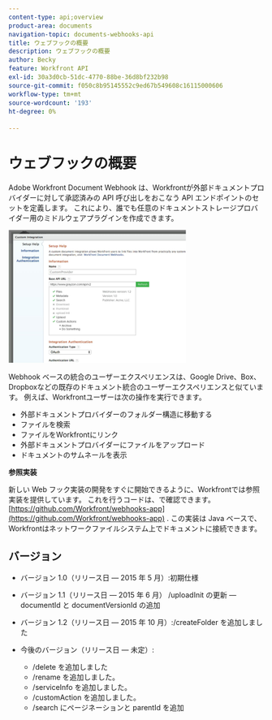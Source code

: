 ```yaml
---
content-type: api;overview
product-area: documents
navigation-topic: documents-webhooks-api
title: ウェブフックの概要
description: ウェブフックの概要
author: Becky
feature: Workfront API
exl-id: 30a3d0cb-51dc-4770-88be-36d8bf232b98
source-git-commit: f050c8b95145552c9ed67b549608c16115000606
workflow-type: tm+mt
source-wordcount: '193'
ht-degree: 0%

---
```



# ウェブフックの概要

Adobe Workfront Document Webhook は、Workfrontが外部ドキュメントプロバイダーに対して承認済みの API 呼び出しをおこなう API エンドポイントのセットを定義します。 これにより、誰でも任意のドキュメントストレージプロバイダー用のミドルウェアプラグインを作成できます。

![](assets/mceclip0-350x262.png)

Webhook ベースの統合のユーザーエクスペリエンスは、Google Drive、Box、Dropboxなどの既存のドキュメント統合のユーザーエクスペリエンスと似ています。 例えば、Workfrontユーザーは次の操作を実行できます。

* 外部ドキュメントプロバイダーのフォルダー構造に移動する
* ファイルを検索
* ファイルをWorkfrontにリンク
* 外部ドキュメントプロバイダーにファイルをアップロード
* ドキュメントのサムネールを表示

**参照実装**

新しい Web フック実装の開発をすぐに開始できるように、Workfrontでは参照実装を提供しています。 これを行うコードは、で確認できます。 [https://github.com/Workfront/webhooks-app](https://github.com/Workfront/webhooks-app) . この実装は Java ベースで、Workfrontはネットワークファイルシステム上でドキュメントに接続できます。 

## バージョン

* バージョン 1.0（リリース日 — 2015 年 5 月）:初期仕様

* バージョン 1.1（リリース日 — 2015 年 6 月） /uploadInit の更新 — documentId と documentVersionId の追加

* バージョン 1.2（リリース日 — 2015 年 10 月）:/createFolder を追加しました

* 今後のバージョン（リリース日 — 未定）:

   * /delete を追加しました
   * /rename を追加しました。
   * /serviceInfo を追加しました。
   * /customAction を追加しました。
   * /search にページネーションと parentId を追加

